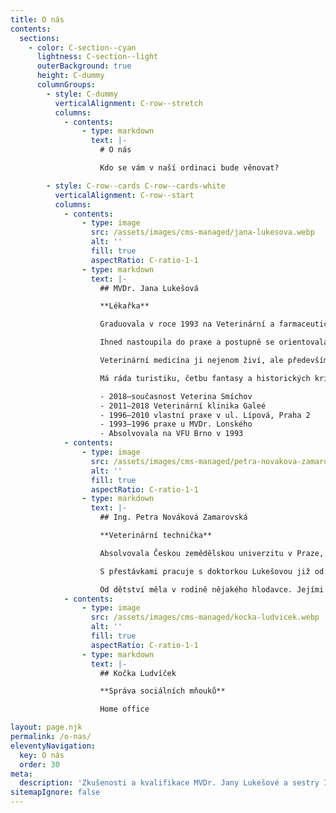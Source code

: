 ```yaml
---
title: O nás
contents:
  sections:
    - color: C-section--cyan
      lightness: C-section--light
      outerBackground: true
      height: C-dummy
      columnGroups:
        - style: C-dummy
          verticalAlignment: C-row--stretch
          columns:
            - contents:
                - type: markdown
                  text: |-
                    # O nás

                    Kdo se vám v naší ordinaci bude věnovat?

        - style: C-row--cards C-row--cards-white
          verticalAlignment: C-row--start
          columns:
            - contents:
                - type: image
                  src: /assets/images/cms-managed/jana-lukesova.webp
                  alt: ''
                  fill: true
                  aspectRatio: C-ratio-1-1
                - type: markdown
                  text: |-
                    ## MVDr. Jana Lukešová

                    **Lékařka**

                    Graduovala v roce 1993 na Veterinární a farmaceutické fakultě v Brně, obor veterinární lékařství.

                    Ihned nastoupila do praxe a postupně se orientovala na kočičí medicínu, speciálně na oftalmologii, dermatologii a stomatologii.

                    Veterinární medicína ji nejenom živí, ale především baví, a proto neustále sleduje novinky v oblasti kočičího zdraví a zdokonaluje se v této oblasti. Spojuje v sobě profesionální a osobní přístup k pacientovi i k majitelům.

                    Má ráda turistiku, četbu fantasy a historických kriminálek, chová dva psy, dvě kočky a jednu dceru.

                    - 2018–současnost Veterina Smíchov
                    - 2011–2018 Veterinární klinika Galeé
                    - 1996–2010 vlastní praxe v ul. Lípová, Praha 2
                    - 1993–1996 praxe u MVDr. Lonského
                    - Absolvovala na VFU Brno v 1993
            - contents:
                - type: image
                  src: /assets/images/cms-managed/petra-novakova-zamarovska.webp
                  alt: ''
                  fill: true
                  aspectRatio: C-ratio-1-1
                - type: markdown
                  text: |-
                    ## Ing. Petra Nováková Zamarovská

                    **Veterinární technička**

                    Absolvovala Českou zemědělskou univerzitu v Praze, kterou v roce 2012 zakončila státní závěrečnou zkouškou v oboru Speciální chovy.

                    S přestávkami pracuje s doktorkou Lukešovou již od roku 2009.

                    Od dětství měla v rodině nějakého hlodavce. Jejími zájmy jsou výlety, pikniky, scrabble, náušnice a belgická králinda Růžena.
            - contents:
                - type: image
                  src: /assets/images/cms-managed/kocka-ludvicek.webp
                  alt: ''
                  fill: true
                  aspectRatio: C-ratio-1-1
                - type: markdown
                  text: |-
                    ## Kočka Ludvíček

                    **Správa sociálních mňouků**

                    Home office

layout: page.njk
permalink: /o-nas/
eleventyNavigation:
  key: O nás
  order: 30
meta:
  description: 'Zkušenosti a kvalifikace MVDr. Jany Lukešové a sestry Ing. Petra Novákové Zamarovské z Veteriny Smíchov.'
sitemapIgnore: false
---
```

